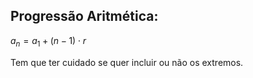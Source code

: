 
## Progressão Aritmética:

$a_n = a_{1}+(n-1)\cdot r$

Tem que ter cuidado se quer incluir ou não os extremos.
